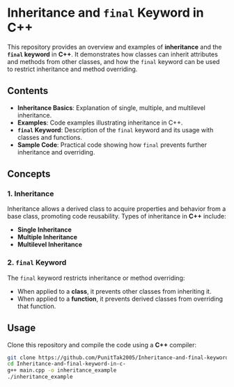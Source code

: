 # Inheritance and `final` Keyword in C++

This repository provides an overview and examples of **inheritance** and the **`final` keyword** in **C++**. It demonstrates how classes can inherit attributes and methods from other classes, and how the `final` keyword can be used to restrict inheritance and method overriding.

## **Contents**

- **Inheritance Basics**: Explanation of single, multiple, and multilevel inheritance.
- **Examples**: Code examples illustrating inheritance in C++.
- **`final` Keyword**: Description of the `final` keyword and its usage with classes and functions.
- **Sample Code**: Practical code showing how `final` prevents further inheritance and overriding.

## **Concepts**

### **1. Inheritance**
Inheritance allows a derived class to acquire properties and behavior from a base class, promoting code reusability. Types of inheritance in **C++** include:
- **Single Inheritance**
- **Multiple Inheritance**
- **Multilevel Inheritance**

### **2. `final` Keyword**
The `final` keyword restricts inheritance or method overriding:
- When applied to a **class**, it prevents other classes from inheriting it.
- When applied to a **function**, it prevents derived classes from overriding that function.

## **Usage**

Clone this repository and compile the code using a **C++** compiler:
```bash
git clone https://github.com/PunitTak2005/Inheritance-and-final-keyword-in-c-.git
cd Inheritance-and-final-keyword-in-c-
g++ main.cpp -o inheritance_example
./inheritance_example
